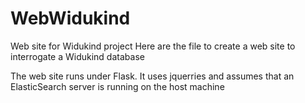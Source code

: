 # WebWidukind
Web site for Widukind project
Here are the file to create a web site to interrogate a Widukind database

The web site runs under Flask. It uses jquerries and assumes that an ElasticSearch server is running on the host machine
